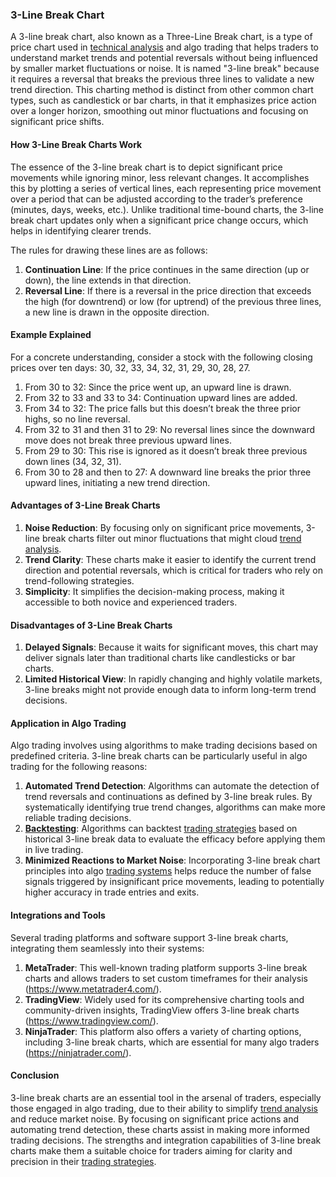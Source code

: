 ### 3-Line Break Chart

A 3-line break chart, also known as a Three-Line Break chart, is a type of price chart used in [technical analysis](../t/technical_analysis.md) and algo trading that helps traders to understand market trends and potential reversals without being influenced by smaller market fluctuations or noise. It is named "3-line break" because it requires a reversal that breaks the previous three lines to validate a new trend direction. This charting method is distinct from other common chart types, such as candlestick or bar charts, in that it emphasizes price action over a longer horizon, smoothing out minor fluctuations and focusing on significant price shifts.

#### How 3-Line Break Charts Work

The essence of the 3-line break chart is to depict significant price movements while ignoring minor, less relevant changes. It accomplishes this by plotting a series of vertical lines, each representing price movement over a period that can be adjusted according to the trader’s preference (minutes, days, weeks, etc.). Unlike traditional time-bound charts, the 3-line break chart updates only when a significant price change occurs, which helps in identifying clearer trends.

The rules for drawing these lines are as follows:

1. **Continuation Line**: If the price continues in the same direction (up or down), the line extends in that direction.
2. **Reversal Line**: If there is a reversal in the price direction that exceeds the high (for downtrend) or low (for uptrend) of the previous three lines, a new line is drawn in the opposite direction.

#### Example Explained

For a concrete understanding, consider a stock with the following closing prices over ten days: 30, 32, 33, 34, 32, 31, 29, 30, 28, 27.

1. From 30 to 32: Since the price went up, an upward line is drawn.
2. From 32 to 33 and 33 to 34: Continuation upward lines are added.
3. From 34 to 32: The price falls but this doesn’t break the three prior highs, so no line reversal.
4. From 32 to 31 and then 31 to 29: No reversal lines since the downward move does not break three previous upward lines.
5. From 29 to 30: This rise is ignored as it doesn’t break three previous down lines (34, 32, 31). 
6. From 30 to 28 and then to 27: A downward line breaks the prior three upward lines, initiating a new trend direction.

#### Advantages of 3-Line Break Charts

1. **Noise Reduction**: By focusing only on significant price movements, 3-line break charts filter out minor fluctuations that might cloud [trend analysis](../t/trend_analysis.md).
2. **Trend Clarity**: These charts make it easier to identify the current trend direction and potential reversals, which is critical for traders who rely on trend-following strategies.
3. **Simplicity**: It simplifies the decision-making process, making it accessible to both novice and experienced traders.

#### Disadvantages of 3-Line Break Charts

1. **Delayed Signals**: Because it waits for significant moves, this chart may deliver signals later than traditional charts like candlesticks or bar charts.
2. **Limited Historical View**: In rapidly changing and highly volatile markets, 3-line breaks might not provide enough data to inform long-term trend decisions.

#### Application in Algo Trading

Algo trading involves using algorithms to make trading decisions based on predefined criteria. 3-line break charts can be particularly useful in algo trading for the following reasons:

1. **Automated Trend Detection**: Algorithms can automate the detection of trend reversals and continuations as defined by 3-line break rules. By systematically identifying true trend changes, algorithms can make more reliable trading decisions.
2. **[Backtesting](../b/backtesting.md)**: Algorithms can backtest [trading strategies](../t/trading_strategies.md) based on historical 3-line break data to evaluate the efficacy before applying them in live trading.
3. **Minimized Reactions to Market Noise**: Incorporating 3-line break chart principles into algo [trading systems](../t/trading_systems.md) helps reduce the number of false signals triggered by insignificant price movements, leading to potentially higher accuracy in trade entries and exits.

#### Integrations and Tools

Several trading platforms and software support 3-line break charts, integrating them seamlessly into their systems:

1. **MetaTrader**: This well-known trading platform supports 3-line break charts and allows traders to set custom timeframes for their analysis (https://www.metatrader4.com/).
2. **TradingView**: Widely used for its comprehensive charting tools and community-driven insights, TradingView offers 3-line break charts (https://www.tradingview.com/).
3. **NinjaTrader**: This platform also offers a variety of charting options, including 3-line break charts, which are essential for many algo traders (https://ninjatrader.com/).

#### Conclusion

3-line break charts are an essential tool in the arsenal of traders, especially those engaged in algo trading, due to their ability to simplify [trend analysis](../t/trend_analysis.md) and reduce market noise. By focusing on significant price actions and automating trend detection, these charts assist in making more informed trading decisions. The strengths and integration capabilities of 3-line break charts make them a suitable choice for traders aiming for clarity and precision in their [trading strategies](../t/trading_strategies.md).